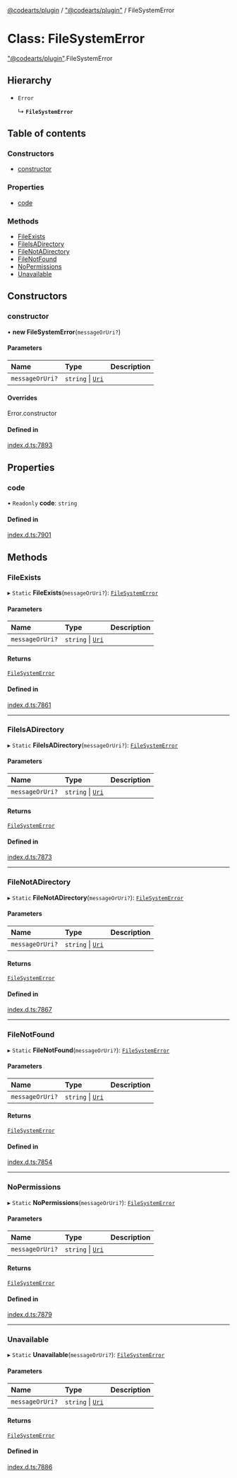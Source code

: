 [@codearts/plugin](../README.md) / ["@codearts/plugin"](../modules/_codearts_plugin_.md) / FileSystemError

# Class: FileSystemError

["@codearts/plugin"](../modules/_codearts_plugin_.md).FileSystemError

## Hierarchy

- `Error`

  ↳ **`FileSystemError`**

## Table of contents

### Constructors

- [constructor](codearts_plugin_.FileSystemError.md#constructor)

### Properties

- [code](codearts_plugin_.FileSystemError.md#code)

### Methods

- [FileExists](codearts_plugin_.FileSystemError.md#fileexists)
- [FileIsADirectory](codearts_plugin_.FileSystemError.md#fileisadirectory)
- [FileNotADirectory](codearts_plugin_.FileSystemError.md#filenotadirectory)
- [FileNotFound](codearts_plugin_.FileSystemError.md#filenotfound)
- [NoPermissions](codearts_plugin_.FileSystemError.md#nopermissions)
- [Unavailable](codearts_plugin_.FileSystemError.md#unavailable)

## Constructors

### constructor

• **new FileSystemError**(`messageOrUri?`)

#### Parameters

| Name | Type | Description |
| :------ | :------ | :------ |
| `messageOrUri?` | `string` \| [`Uri`](codearts_plugin_.Uri.md) |  |

#### Overrides

Error.constructor

#### Defined in

[index.d.ts:7893](https://github.com/huaweicloud/cloudide-plugin-api/blob/203b986/index.d.ts#L7893)

## Properties

### code

• `Readonly` **code**: `string`

#### Defined in

[index.d.ts:7901](https://github.com/huaweicloud/cloudide-plugin-api/blob/203b986/index.d.ts#L7901)

## Methods

### FileExists

▸ `Static` **FileExists**(`messageOrUri?`): [`FileSystemError`](codearts_plugin_.FileSystemError.md)

#### Parameters

| Name | Type | Description |
| :------ | :------ | :------ |
| `messageOrUri?` | `string` \| [`Uri`](codearts_plugin_.Uri.md) |  |

#### Returns

[`FileSystemError`](codearts_plugin_.FileSystemError.md)

#### Defined in

[index.d.ts:7861](https://github.com/huaweicloud/cloudide-plugin-api/blob/203b986/index.d.ts#L7861)

___

### FileIsADirectory

▸ `Static` **FileIsADirectory**(`messageOrUri?`): [`FileSystemError`](codearts_plugin_.FileSystemError.md)

#### Parameters

| Name | Type | Description |
| :------ | :------ | :------ |
| `messageOrUri?` | `string` \| [`Uri`](codearts_plugin_.Uri.md) |  |

#### Returns

[`FileSystemError`](codearts_plugin_.FileSystemError.md)

#### Defined in

[index.d.ts:7873](https://github.com/huaweicloud/cloudide-plugin-api/blob/203b986/index.d.ts#L7873)

___

### FileNotADirectory

▸ `Static` **FileNotADirectory**(`messageOrUri?`): [`FileSystemError`](codearts_plugin_.FileSystemError.md)

#### Parameters

| Name | Type | Description |
| :------ | :------ | :------ |
| `messageOrUri?` | `string` \| [`Uri`](codearts_plugin_.Uri.md) |  |

#### Returns

[`FileSystemError`](codearts_plugin_.FileSystemError.md)

#### Defined in

[index.d.ts:7867](https://github.com/huaweicloud/cloudide-plugin-api/blob/203b986/index.d.ts#L7867)

___

### FileNotFound

▸ `Static` **FileNotFound**(`messageOrUri?`): [`FileSystemError`](codearts_plugin_.FileSystemError.md)

#### Parameters

| Name | Type | Description |
| :------ | :------ | :------ |
| `messageOrUri?` | `string` \| [`Uri`](codearts_plugin_.Uri.md) |  |

#### Returns

[`FileSystemError`](codearts_plugin_.FileSystemError.md)

#### Defined in

[index.d.ts:7854](https://github.com/huaweicloud/cloudide-plugin-api/blob/203b986/index.d.ts#L7854)

___

### NoPermissions

▸ `Static` **NoPermissions**(`messageOrUri?`): [`FileSystemError`](codearts_plugin_.FileSystemError.md)

#### Parameters

| Name | Type | Description |
| :------ | :------ | :------ |
| `messageOrUri?` | `string` \| [`Uri`](codearts_plugin_.Uri.md) |  |

#### Returns

[`FileSystemError`](codearts_plugin_.FileSystemError.md)

#### Defined in

[index.d.ts:7879](https://github.com/huaweicloud/cloudide-plugin-api/blob/203b986/index.d.ts#L7879)

___

### Unavailable

▸ `Static` **Unavailable**(`messageOrUri?`): [`FileSystemError`](codearts_plugin_.FileSystemError.md)

#### Parameters

| Name | Type | Description |
| :------ | :------ | :------ |
| `messageOrUri?` | `string` \| [`Uri`](codearts_plugin_.Uri.md) |  |

#### Returns

[`FileSystemError`](codearts_plugin_.FileSystemError.md)

#### Defined in

[index.d.ts:7886](https://github.com/huaweicloud/cloudide-plugin-api/blob/203b986/index.d.ts#L7886)
